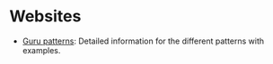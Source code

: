# Websites

- [Guru patterns](https://refactoring.guru/design-patterns): Detailed information for the different patterns with examples.

